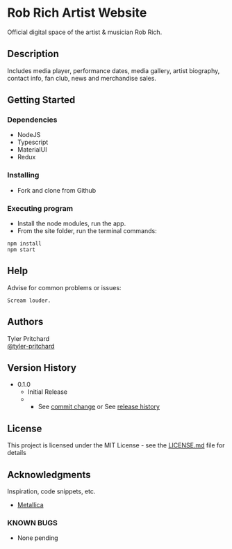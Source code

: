 # Rob Rich Artist Website

Official digital space of the artist & musician Rob Rich.

## Description

Includes media player, performance dates, media gallery, artist biography, contact info, fan club, news and merchandise sales.

## Getting Started

### Dependencies

* NodeJS
* Typescript
* MaterialUI
* Redux

### Installing

* Fork and clone from Github

### Executing program

* Install the node modules, run the app.
* From the site folder, run the terminal commands:
```
npm install
npm start
```

## Help

Advise for common problems or issues:
```
Scream louder.
```

## Authors

Tyler Pritchard  
[@tyler-pritchard](https://github.com/tyler-pritchard)

## Version History

* 0.1.0
    * Initial Release
    * * See [commit change]() or See [release history]()

## License

This project is licensed under the MIT License - see the [LICENSE.md](LICENSE.md) file for details

## Acknowledgments

Inspiration, code snippets, etc.
* [Metallica](https://www.metallica.com)


### KNOWN BUGS

* None pending
